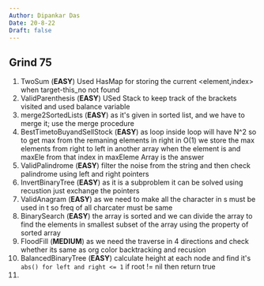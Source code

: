```yaml
---
Author: Dipankar Das
Date: 20-8-22
Draft: false
---
```


Grind 75
---

1. TwoSum (**EASY**) Used HasMap for storing the current <element,index> when target-this_no not found
2. ValidParenthesis (**EASY**) USed Stack to keep track of the brackets visited and used balance variable
3. merge2SortedLists (**EASY**) as it's given in sorted list, and we have to merge it; use the merge procedure
4. BestTimetoBuyandSellStock (**EASY**) as loop inside loop will have N^2 so to get max from the remaning elements in right in O(1)
            we store the max elements from right to left in another array when the element is and maxEle from that index in maxEleme Array is the answer
5. ValidPalindrome (**EASY**) filter the noise from the string and then check palindrome using left and right pointers
6. InvertBinaryTree (**EASY**) as it is a subproblem it can be solved using recustion just exchange the pointers
7. ValidAnagram (**EASY**) as we need to make all the character in s must be used in t so freq of all charcater must be same
8. BinarySearch (**EASY**) the array is sorted and we can divide the array to find the elements in smallest subset of the array using the property of sorted array
9. FloodFill (**MEDIUM**) as we need the traverse in 4 directions and check whether its same as org color backtracking and recusion
10. BalancedBinaryTree (**EASY**) calculate height at each node and find it's `abs() for left and right <= 1` if root != nil then return true
11. 
